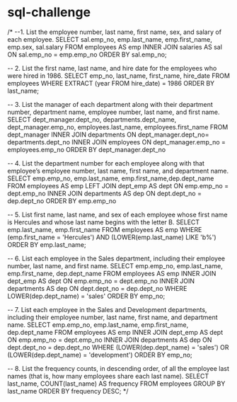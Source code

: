 # sql-challenge

/*
--1. List the employee number, last name, first name, sex, and salary of each employee.
SELECT sal.emp_no, emp.last_name, emp.first_name, emp.sex, sal.salary FROM employees AS emp
	INNER JOIN salaries AS sal
	ON sal.emp_no = emp.emp_no
	ORDER BY sal.emp_no;


-- 2. List the first name, last name, and hire date for the employees who were hired in 1986.
SELECT emp_no, last_name, first_name, hire_date FROM employees 
	WHERE EXTRACT (year FROM hire_date) = 1986
	ORDER BY last_name;


-- 3. List the manager of each department along with their department number, department name, employee number, last name, and first name.
SELECT dept_manager.dept_no, departments.dept_name, dept_manager.emp_no, employees.last_name, employees.first_name FROM dept_manager 
	INNER JOIN departments ON dept_manager.dept_no= departments.dept_no
	INNER JOIN employees ON dept_manager.emp_no = employees.emp_no
	ORDER BY dept_manager.dept_no

-- 4. List the department number for each employee along with that employee’s employee number, last name, first name, and department name.
SELECT emp.emp_no, emp.last_name, emp.first_name,dep.dept_name FROM employees AS emp
	LEFT JOIN dept_emp AS dept ON emp.emp_no = dept.emp_no
	INNER JOIN departments AS dep ON dept.dept_no = dep.dept_no
	ORDER BY emp.emp_no

-- 5. List first name, last name, and sex of each employee whose first name is Hercules and whose last name begins with the letter B.
SELECT emp.last_name, emp.first_name FROM employees AS emp
	WHERE (emp.first_name = 'Hercules') AND (LOWER(emp.last_name) LIKE 'b%')
	ORDER BY emp.last_name;
	

-- 6. List each employee in the Sales department, including their employee number, last name, and first name.
SELECT emp.emp_no, emp.last_name, emp.first_name, dep.dept_name FROM employees AS emp
	INNER JOIN dept_emp AS dept ON emp.emp_no = dept.emp_no
	INNER JOIN departments AS dep ON dept.dept_no = dep.dept_no
	WHERE LOWER(dep.dept_name) = 'sales'
	ORDER BY emp_no;
	


-- 7. List each employee in the Sales and Development departments, including their employee number, last name, first name, and department name.
SELECT emp.emp_no, emp.last_name, emp.first_name, dep.dept_name FROM employees AS emp
	INNER JOIN dept_emp AS dept ON emp.emp_no = dept.emp_no
	INNER JOIN departments AS dep ON dept.dept_no = dep.dept_no
	WHERE (LOWER(dep.dept_name) = 'sales') OR (LOWER(dep.dept_name) = 'development')
	ORDER BY emp_no;


-- 8. List the frequency counts, in descending order, of all the employee last names (that is, how many employees share each last name).
SELECT last_name, COUNT(last_name) AS frequency FROM employees GROUP BY last_name
ORDER BY frequency DESC;
*/
